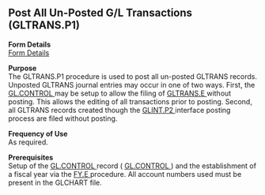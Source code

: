 ##  Post All Un-Posted G/L Transactions (GLTRANS.P1)

<PageHeader />

**Form Details**  
[ Form Details ](GLTRANS-P1-1/README.md)   

**Purpose**  
The GLTRANS.P1 procedure is used to post all un-posted GLTRANS records. Unposted GLTRANS journal entries may occur in one of two ways. First, the [ GL.CONTROL ](../../../../../../../../../../../rover/AP-OVERVIEW/AP-ENTRY/AP-E/CHECKS-E/AP-CONTROL/GLCHART-E/GLCHART-E-1/GL-CONTROL) may be setup to allow the filing of [ GLTRANS.E ](../../../../../../../../../../../rover/AP-OVERVIEW/AP-ENTRY/ACCT-CONTROL/ACCT-CONTROL-1/ar-e/AR-E-1/CASH-E/recon-e/RECON-E-4/GLTRANS-E) without posting. This allows the editing of all transactions prior to posting. Second, all GLTRANS records created though the [ GLINT.P2 ](GLINT-P2.htm) interface posting process are filed without posting. 

**Frequency of Use**  
As required.

**Prerequisites**  
Setup of the [ GL.CONTROL ](../../../../../../../../../../../rover/AP-OVERVIEW/AP-ENTRY/AP-E/CHECKS-E/AP-CONTROL/GLCHART-E/GLCHART-E-1/GL-CONTROL) record ( [ GL.CONTROL ](../../../../../../../../../../../rover/AP-OVERVIEW/AP-ENTRY/AP-E/CHECKS-E/AP-CONTROL/GLCHART-E/GLCHART-E-1/GL-CONTROL) ) and the establishment of a fiscal year via the [ FY.E ](FY-E/README.md) procedure. All account numbers used must be present in the GLCHART file. 

<badge text= "Version 8.10.57" vertical="middle" />

<PageFooter />